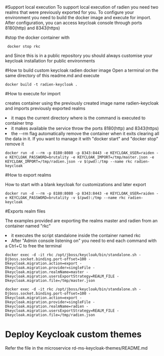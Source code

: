 #Support local execution
To support local execution of radien you need two realms that were previously exported for you.
To configure your environment you need to build the docker image and execute for import.
After configuration, you can access keycloak console through ports 8180(http) and 8343(https)

#stop the docker container with
<pre><code> docker stop rkc</code></pre>
and
Since this is in a public repository you should always customise your keycloak installation for public environments

#How to build custom keycloak radien docker image
Open a terminal on the same directory of this readme.md and execute

<pre><code>docker build -t radien-keycloak .</code></pre>

#How to execute for import
   <p>creates container using the previously created image name radien-keycloak and imports previously exported realms</p>
   <li>it maps the current directory where is the command is executed to container tmp</li>
   <li>it makes available the service throw the ports 8180(http) and 8343(https)</li>
   <li>the --rm flag automatically remove the container when it exits clearing all the data in it. If you want to manage it with "docker start" and "docker stop" remove it</li>

<pre><code>docker run -d --rm -p 8180:8080 -p 8343:8443 -e KEYCLOAK_USER=raiden -e KEYCLOAK_PASSWORD=brutality -e KEYCLOAK_IMPORT=/tmp/master.json -e KEYCLOAK_IMPORT=/tmp/radien.json -v $(pwd):/tmp --name rkc radien-keycloak</code></pre>

#How to export realms

<p>How to start with a blank keycloak for customizations and later export</p>
<pre><code>docker run -d --rm -p 8180:8080 -p 8343:8443 -e KEYCLOAK_USER=raiden -e KEYCLOAK_PASSWORD=brutality -v $(pwd):/tmp --name rkc radien-keycloak</code></pre>

#Exports realm files
<p>The examples provided are exporting the realms master and radien from an container named "rkc"</p>
<li>it executes the script standalone inside the container named rkc</li>
<li>After "Admin console listening on" you need to end each command with a Ctrl+C to free the terminal</li>
<pre><code>docker exec -d -it rkc /opt/jboss/keycloak/bin/standalone.sh -Djboss.socket.binding.port-offset=100 -Dkeycloak.migration.action=export -Dkeycloak.migration.provider=singleFile -Dkeycloak.migration.realmName=master -Dkeycloak.migration.usersExportStrategy=REALM_FILE -Dkeycloak.migration.file=/tmp/master.json</code></pre>
<pre><code>docker exec -d -it rkc /opt/jboss/keycloak/bin/standalone.sh -Djboss.socket.binding.port-offset=100 -Dkeycloak.migration.action=export -Dkeycloak.migration.provider=singleFile -Dkeycloak.migration.realmName=radien -Dkeycloak.migration.usersExportStrategy=REALM_FILE -Dkeycloak.migration.file=/tmp/radien.json</code></pre>

# Deploy Keycloak custom themes 
Refer the file in the microservice rd-ms-keycloak-themes/README.md